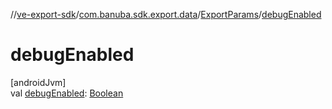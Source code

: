 //[ve-export-sdk](../../../index.md)/[com.banuba.sdk.export.data](../index.md)/[ExportParams](index.md)/[debugEnabled](debug-enabled.md)

# debugEnabled

[androidJvm]\
val [debugEnabled](debug-enabled.md): [Boolean](https://kotlinlang.org/api/latest/jvm/stdlib/kotlin/-boolean/index.html)
